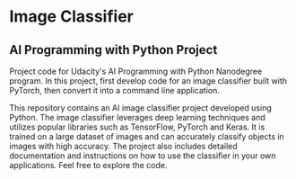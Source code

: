# Image Classifier
## AI Programming with Python Project

Project code for Udacity's AI Programming with Python Nanodegree program. In this project, first develop code for an image classifier built with PyTorch, then convert it into a command line application.

This repository contains an AI image classifier project developed using Python. The image classifier leverages deep learning techniques and utilizes popular libraries such as TensorFlow, PyTorch and Keras. It is trained on a large dataset of images and can accurately classify objects in images with high accuracy. The project also includes detailed documentation and instructions on how to use the classifier in your own applications. Feel free to explore the code.
